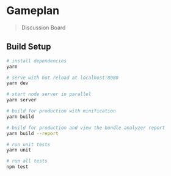 # Gameplan

> Discussion Board

## Build Setup

``` bash
# install dependencies
yarn

# serve with hot reload at localhost:8080
yarn dev

# start node server in parallel
yarn server

# build for production with minification
yarn build

# build for production and view the bundle analyzer report
yarn build --report

# run unit tests
yarn unit

# run all tests
npm test
```